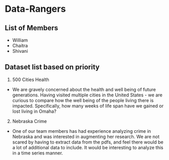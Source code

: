 # Data-Rangers

## List of Members
* William
* Chaitra
* Shivani

## Dataset list based on priority

1. 500 Cities Health

  * We are gravely concerned about the health and well being of future generations.  Having visited multiple cities in the United States - we are curious to compare how the well being of the people living there is impacted.  Specifically, how many weeks of life span have we gained or lost living in Omaha?

2. Nebraska Crime

 * One of our team members has had experience analyzing crime in Nebraska and was interested in augmenting her research.  We are not scared by having to extract data from the pdfs, and feel there would be a lot of additional data to include.  It would be interesting to analyze this in a time series manner.  
